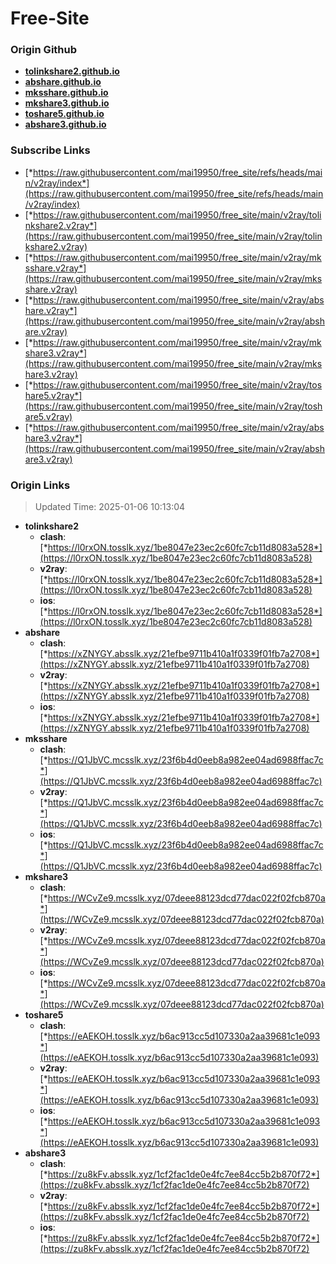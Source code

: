 # Free-Site

### Origin Github

- [**tolinkshare2.github.io**](https://github.com/tolinkshare2/tolinkshare2.github.io)
- [**abshare.github.io**](https://github.com/abshare/abshare.github.io)
- [**mksshare.github.io**](https://github.com/mksshare/mksshare.github.io)
- [**mkshare3.github.io**](https://github.com/mkshare3/mkshare3.github.io)
- [**toshare5.github.io**](https://github.com/toshare5/toshare5.github.io)
- [**abshare3.github.io**](https://github.com/abshare3/abshare3.github.io)

### Subscribe Links

- [*https://raw.githubusercontent.com/mai19950/free_site/refs/heads/main/v2ray/index*](https://raw.githubusercontent.com/mai19950/free_site/refs/heads/main/v2ray/index)
- [*https://raw.githubusercontent.com/mai19950/free_site/main/v2ray/tolinkshare2.v2ray*](https://raw.githubusercontent.com/mai19950/free_site/main/v2ray/tolinkshare2.v2ray)
- [*https://raw.githubusercontent.com/mai19950/free_site/main/v2ray/mksshare.v2ray*](https://raw.githubusercontent.com/mai19950/free_site/main/v2ray/mksshare.v2ray)
- [*https://raw.githubusercontent.com/mai19950/free_site/main/v2ray/abshare.v2ray*](https://raw.githubusercontent.com/mai19950/free_site/main/v2ray/abshare.v2ray)
- [*https://raw.githubusercontent.com/mai19950/free_site/main/v2ray/mkshare3.v2ray*](https://raw.githubusercontent.com/mai19950/free_site/main/v2ray/mkshare3.v2ray)
- [*https://raw.githubusercontent.com/mai19950/free_site/main/v2ray/toshare5.v2ray*](https://raw.githubusercontent.com/mai19950/free_site/main/v2ray/toshare5.v2ray)
- [*https://raw.githubusercontent.com/mai19950/free_site/main/v2ray/abshare3.v2ray*](https://raw.githubusercontent.com/mai19950/free_site/main/v2ray/abshare3.v2ray)

### Origin Links

> Updated Time: 2025-01-06 10:13:04

- **tolinkshare2**
  - **clash**: [*https://l0rxON.tosslk.xyz/1be8047e23ec2c60fc7cb11d8083a528*](https://l0rxON.tosslk.xyz/1be8047e23ec2c60fc7cb11d8083a528)
  - **v2ray**: [*https://l0rxON.tosslk.xyz/1be8047e23ec2c60fc7cb11d8083a528*](https://l0rxON.tosslk.xyz/1be8047e23ec2c60fc7cb11d8083a528)
  - **ios**: [*https://l0rxON.tosslk.xyz/1be8047e23ec2c60fc7cb11d8083a528*](https://l0rxON.tosslk.xyz/1be8047e23ec2c60fc7cb11d8083a528)
- **abshare**
  - **clash**: [*https://xZNYGY.absslk.xyz/21efbe9711b410a1f0339f01fb7a2708*](https://xZNYGY.absslk.xyz/21efbe9711b410a1f0339f01fb7a2708)
  - **v2ray**: [*https://xZNYGY.absslk.xyz/21efbe9711b410a1f0339f01fb7a2708*](https://xZNYGY.absslk.xyz/21efbe9711b410a1f0339f01fb7a2708)
  - **ios**: [*https://xZNYGY.absslk.xyz/21efbe9711b410a1f0339f01fb7a2708*](https://xZNYGY.absslk.xyz/21efbe9711b410a1f0339f01fb7a2708)
- **mksshare**
  - **clash**: [*https://Q1JbVC.mcsslk.xyz/23f6b4d0eeb8a982ee04ad6988ffac7c*](https://Q1JbVC.mcsslk.xyz/23f6b4d0eeb8a982ee04ad6988ffac7c)
  - **v2ray**: [*https://Q1JbVC.mcsslk.xyz/23f6b4d0eeb8a982ee04ad6988ffac7c*](https://Q1JbVC.mcsslk.xyz/23f6b4d0eeb8a982ee04ad6988ffac7c)
  - **ios**: [*https://Q1JbVC.mcsslk.xyz/23f6b4d0eeb8a982ee04ad6988ffac7c*](https://Q1JbVC.mcsslk.xyz/23f6b4d0eeb8a982ee04ad6988ffac7c)
- **mkshare3**
  - **clash**: [*https://WCvZe9.mcsslk.xyz/07deee88123dcd77dac022f02fcb870a*](https://WCvZe9.mcsslk.xyz/07deee88123dcd77dac022f02fcb870a)
  - **v2ray**: [*https://WCvZe9.mcsslk.xyz/07deee88123dcd77dac022f02fcb870a*](https://WCvZe9.mcsslk.xyz/07deee88123dcd77dac022f02fcb870a)
  - **ios**: [*https://WCvZe9.mcsslk.xyz/07deee88123dcd77dac022f02fcb870a*](https://WCvZe9.mcsslk.xyz/07deee88123dcd77dac022f02fcb870a)
- **toshare5**
  - **clash**: [*https://eAEKOH.tosslk.xyz/b6ac913cc5d107330a2aa39681c1e093*](https://eAEKOH.tosslk.xyz/b6ac913cc5d107330a2aa39681c1e093)
  - **v2ray**: [*https://eAEKOH.tosslk.xyz/b6ac913cc5d107330a2aa39681c1e093*](https://eAEKOH.tosslk.xyz/b6ac913cc5d107330a2aa39681c1e093)
  - **ios**: [*https://eAEKOH.tosslk.xyz/b6ac913cc5d107330a2aa39681c1e093*](https://eAEKOH.tosslk.xyz/b6ac913cc5d107330a2aa39681c1e093)
- **abshare3**
  - **clash**: [*https://zu8kFv.absslk.xyz/1cf2fac1de0e4fc7ee84cc5b2b870f72*](https://zu8kFv.absslk.xyz/1cf2fac1de0e4fc7ee84cc5b2b870f72)
  - **v2ray**: [*https://zu8kFv.absslk.xyz/1cf2fac1de0e4fc7ee84cc5b2b870f72*](https://zu8kFv.absslk.xyz/1cf2fac1de0e4fc7ee84cc5b2b870f72)
  - **ios**: [*https://zu8kFv.absslk.xyz/1cf2fac1de0e4fc7ee84cc5b2b870f72*](https://zu8kFv.absslk.xyz/1cf2fac1de0e4fc7ee84cc5b2b870f72)
